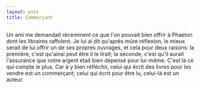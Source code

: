 ```yaml
---
layout: post
title: Commerçant
---
```

Un ami me demandait récemment ce que l'on pouvait bien offrir à Phaeton dont les libraires raffolent. Je lui ai dit qu'après mûre réflexion, le mieux serait de lui offrir un de ses propres ouvrages, et cela pour deux raisons: la première, c'est qu'ainsi peut être il le lirait; la seconde, c'est qu'il aurait l'assurance que notre argent était bien dépensé pour lui-même. C'est là ce qui compte le plus. 
Car à y bien réfléchir, celui qui écrit des livres pour les vendre est un commerçant; celui qui écrit pour être lu, celui-là est un auteur.
